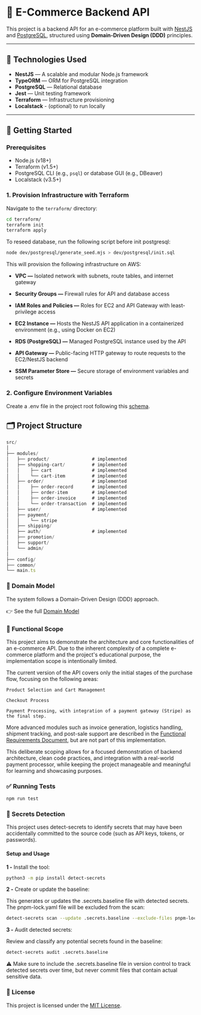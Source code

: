 # 🛒 E-Commerce Backend API

This project is a backend API for an e-commerce platform built with [NestJS](https://nestjs.com/) and [PostgreSQL](https://www.postgresql.org/), structured using **Domain-Driven Design (DDD)** principles.

---

## 🧱 Technologies Used

- **NestJS** — A scalable and modular Node.js framework
- **TypeORM** — ORM for PostgreSQL integration
- **PostgreSQL** — Relational database
- **Jest** — Unit testing framework
- **Terraform** — Infrastructure provisioning
- **Localstack** - (optional) to run locally

---

## 🚀 Getting Started

### Prerequisites

- Node.js (v18+)
- Terraform (v1.5+)
- PostgreSQL CLI (e.g., `psql`) or database GUI (e.g., DBeaver)
- Localstack (v3.5+)

### 1. Provision Infrastructure with Terraform

Navigate to the `terraform/` directory:

```bash
cd terraform/
terraform init
terraform apply
```

To reseed database, run the following script before init postgresql:

```bash
node dev/postgresql/generate_seed.mjs > dev/postgresql/init.sql
```

This will provision the following infrastructure on AWS:

- **VPC —** Isolated network with subnets, route tables, and internet gateway

- **Security Groups —** Firewall rules for API and database access

- **IAM Roles and Policies —** Roles for EC2 and API Gateway with least-privilege access

- **EC2 Instance —** Hosts the NestJS API application in a containerized environment (e.g., using Docker on EC2)

- **RDS (PostgreSQL) —** Managed PostgreSQL instance used by the API

- **API Gateway —** Public-facing HTTP gateway to route requests to the EC2/NestJS backend

- **SSM Parameter Store —** Secure storage of environment variables and secrets

### 2. Configure Environment Variables

Create a .env file in the project root following this [schema](src/config/validation.schema.ts).

## 🗂️ Project Structure

```js
src/
│
├── modules/
│   ├── product/                # implemented
│   ├── shopping-cart/          # implemented
│   │    ├── cart               # implemented
│   │    └── cart-item          # implemented
│   ├── order/                  # implemented
│   │    ├── order-record       # implemented
│   │    ├── order-item         # implemented
│   │    ├── order-invoice      # implemented
│   │    └── order-transaction  # implemented
│   ├── user/                   # implemented
│   ├── payment/
│   │    └── stripe
│   ├── shipping/
│   ├── auth/                   # implemented
│   ├── promotion/
│   ├── support/
│   └── admin/
│
├── config/
├── common/
└── main.ts
```

### 📘 Domain Model

The system follows a Domain-Driven Design (DDD) approach.

👉 See the full [Domain Model](docs/DOMAIN_MODEL.md)

### 📄 Functional Scope

This project aims to demonstrate the architecture and core functionalities of an e-commerce API. Due to the inherent complexity of a complete e-commerce platform and the project's educational purpose, the implementation scope is intentionally limited.

The current version of the API covers only the initial stages of the purchase flow, focusing on the following areas:

    Product Selection and Cart Management

    Checkout Process

    Payment Processing, with integration of a payment gateway (Stripe) as the final step.

More advanced modules such as invoice generation, logistics handling, shipment tracking, and post-sale support are described in the [Functional Requirements Document](docs/FUNCTIONAL_REQUIREMENTS.md), but are not part of this implementation.

This deliberate scoping allows for a focused demonstration of backend architecture, clean code practices, and integration with a real-world payment processor, while keeping the project manageable and meaningful for learning and showcasing purposes.

### ✅ Running Tests

```js
npm run test
```

### 🔐 Secrets Detection

This project uses detect-secrets to identify secrets that may have been accidentally committed to the source code (such as API keys, tokens, or passwords).

#### Setup and Usage

**1 -** Install the tool:

```bash
python3 -m pip install detect-secrets
```

**2 -** Create or update the baseline:

This generates or updates the .secrets.baseline file with detected secrets. The pnpm-lock.yaml file will be excluded from the scan:

```bash
detect-secrets scan --update .secrets.baseline --exclude-files pnpm-lock.yaml
```

**3 -** Audit detected secrets:

Review and classify any potential secrets found in the baseline:

```bash
detect-secrets audit .secrets.baseline
```

⚠️ Make sure to include the .secrets.baseline file in version control to track detected secrets over time, but never commit files that contain actual sensitive data.

### 📄 License

This project is licensed under the [MIT License](LISCENCE).

